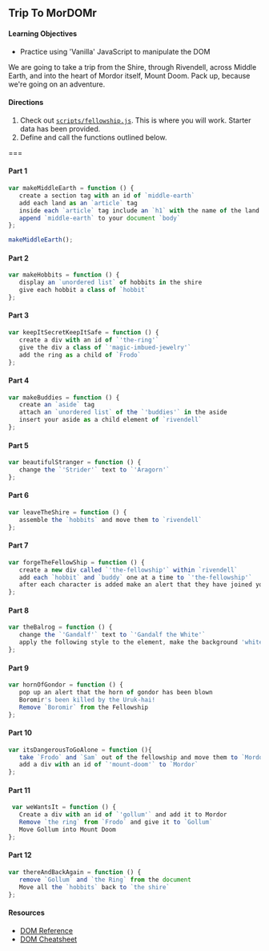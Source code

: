 ## Trip To MorDOMr

#### Learning Objectives

- Practice using 'Vanilla' JavaScript to manipulate the DOM

We are going to take a trip from the Shire, through Rivendell, across Middle
Earth, and into the heart of Mordor itself, Mount Doom. Pack up, because we're
going on an adventure.


#### Directions

1. Check out [`scripts/fellowship.js`](scripts/fellowship.js). This is where you will work. Starter data has been provided.
2. Define and call the functions outlined below.

===

#### Part 1

```js
var makeMiddleEarth = function () {
   create a section tag with an id of `middle-earth`
   add each land as an `article` tag
   inside each `article` tag include an `h1` with the name of the land
   append `middle-earth` to your document `body`
};

makeMiddleEarth();
```

#### Part 2
```js
var makeHobbits = function () {
   display an `unordered list` of hobbits in the shire 
   give each hobbit a class of `hobbit`
};
```

#### Part 3
```js
var keepItSecretKeepItSafe = function () {
   create a div with an id of `'the-ring'`
   give the div a class of `'magic-imbued-jewelry'`
   add the ring as a child of `Frodo`
};
```

#### Part 4

```js
var makeBuddies = function () {
   create an `aside` tag
   attach an `unordered list` of the `'buddies'` in the aside
   insert your aside as a child element of `rivendell`
};
```

#### Part 5

```js
var beautifulStranger = function () {
   change the `'Strider'` text to `'Aragorn'`
};
```

#### Part 6
```js
var leaveTheShire = function () {
   assemble the `hobbits` and move them to `rivendell`
};
```

#### Part 7

```js
var forgeTheFellowShip = function () {
   create a new div called `'the-fellowship'` within `rivendell`
   add each `hobbit` and `buddy` one at a time to `'the-fellowship'`
   after each character is added make an alert that they have joined your party
};
```

#### Part 8

```js
var theBalrog = function () {
   change the `'Gandalf'` text to `'Gandalf the White'`
   apply the following style to the element, make the background 'white', add a grey border
};
```

#### Part 9
```js
var hornOfGondor = function () {
   pop up an alert that the horn of gondor has been blown
   Boromir's been killed by the Uruk-hai!
   Remove `Boromir` from the Fellowship
};
```

#### Part 10
```js
var itsDangerousToGoAlone = function (){
   take `Frodo` and `Sam` out of the fellowship and move them to `Mordor`
   add a div with an id of `'mount-doom'` to `Mordor`
};
```

#### Part 11
```js
 var weWantsIt = function () {
   Create a div with an id of `'gollum'` and add it to Mordor
   Remove `the ring` from `Frodo` and give it to `Gollum`
   Move Gollum into Mount Doom
};
```

#### Part 12
```js
var thereAndBackAgain = function () {
   remove `Gollum` and `the Ring` from the document
   Move all the `hobbits` back to `the shire`
};
```


#### Resources

- [DOM Reference](https://developer.mozilla.org/en-US/docs/DOM/DOM_Reference)
- [DOM Cheatsheet](http://christianheilmann.com/stuff/JavaScript-DOM-Cheatsheet.pdf)
